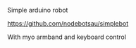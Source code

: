 Simple arduino robot

https://github.com/nodebotsau/simplebot

With myo armband and keyboard control
